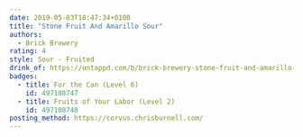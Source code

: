 ```yaml
---
date: 2019-05-03T18:47:34+0100
title: "Stone Fruit And Amarillo Sour"
authors:
  - Brick Brewery
rating: 4
style: Sour - Fruited
drink_of: https://untappd.com/b/brick-brewery-stone-fruit-and-amarillo-sour/3185116
badges:
  - title: For the Can (Level 6)
    id: 497108747
  - title: Fruits of Your Labor (Level 2)
    id: 497108748
posting_method: https://corvus.chrisburnell.com/
---
```

